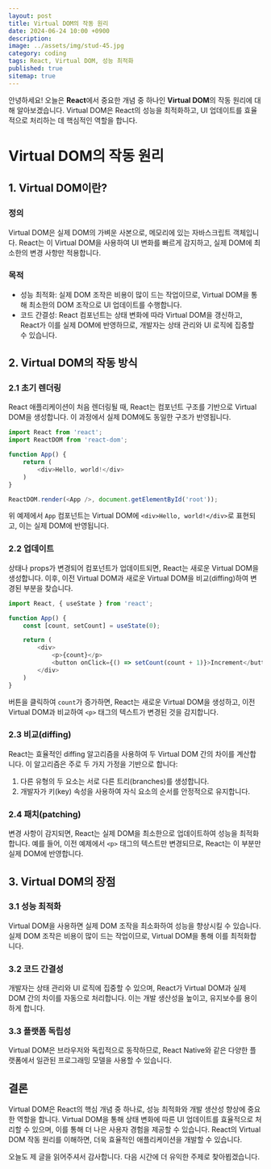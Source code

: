 ```yaml
---
layout: post
title: Virtual DOM의 작동 원리
date: 2024-06-24 10:00 +0900
description: 
image: ../assets/img/stud-45.jpg
category: coding
tags: React, Virtual DOM, 성능 최적화
published: true
sitemap: true
---
```


안녕하세요! 오늘은 **React**에서 중요한 개념 중 하나인 **Virtual DOM**의 작동 원리에 대해 알아보겠습니다. Virtual DOM은 React의 성능을 최적화하고, UI 업데이트를 효율적으로 처리하는 데 핵심적인 역할을 합니다.

# Virtual DOM의 작동 원리

## 1. Virtual DOM이란?

### 정의

Virtual DOM은 실제 DOM의 가벼운 사본으로, 메모리에 있는 자바스크립트 객체입니다. React는 이 Virtual DOM을 사용하여 UI 변화를 빠르게 감지하고, 실제 DOM에 최소한의 변경 사항만 적용합니다.

### 목적

- 성능 최적화: 실제 DOM 조작은 비용이 많이 드는 작업이므로, Virtual DOM을 통해 최소한의 DOM 조작으로 UI 업데이트를 수행합니다.
- 코드 간결성: React 컴포넌트는 상태 변화에 따라 Virtual DOM을 갱신하고, React가 이를 실제 DOM에 반영하므로, 개발자는 상태 관리와 UI 로직에 집중할 수 있습니다.

## 2. Virtual DOM의 작동 방식

### 2.1 초기 렌더링

React 애플리케이션이 처음 렌더링될 때, React는 컴포넌트 구조를 기반으로 Virtual DOM을 생성합니다. 이 과정에서 실제 DOM에도 동일한 구조가 반영됩니다.

```javascript
import React from 'react';
import ReactDOM from 'react-dom';

function App() {
    return (
        <div>Hello, world!</div>
    )
}

ReactDOM.render(<App />, document.getElementById('root'));
```

위 예제에서 `App` 컴포넌트는 Virtual DOM에 `<div>Hello, world!</div>`로 표현되고, 이는 실제 DOM에 반영됩니다.

### 2.2 업데이트

상태나 props가 변경되어 컴포넌트가 업데이트되면, React는 새로운 Virtual DOM을 생성합니다. 이후, 이전 Virtual DOM과 새로운 Virtual DOM을 비교(diffing)하여 변경된 부분을 찾습니다.

```javascript
import React, { useState } from 'react';

function App() {
    const [count, setCount] = useState(0);

    return (
        <div>
            <p>{count}</p>
            <button onClick={() => setCount(count + 1)}>Increment</button>
        </div>
    )
}
```

버튼을 클릭하여 `count`가 증가하면, React는 새로운 Virtual DOM을 생성하고, 이전 Virtual DOM과 비교하여 `<p>` 태그의 텍스트가 변경된 것을 감지합니다.

### 2.3 비교(diffing)

React는 효율적인 diffing 알고리즘을 사용하여 두 Virtual DOM 간의 차이를 계산합니다. 이 알고리즘은 주로 두 가지 가정을 기반으로 합니다:

1. 다른 유형의 두 요소는 서로 다른 트리(branches)를 생성합니다.
2. 개발자가 키(key) 속성을 사용하여 자식 요소의 순서를 안정적으로 유지합니다.

### 2.4 패치(patching)

변경 사항이 감지되면, React는 실제 DOM을 최소한으로 업데이트하여 성능을 최적화합니다. 예를 들어, 이전 예제에서 `<p>` 태그의 텍스트만 변경되므로, React는 이 부분만 실제 DOM에 반영합니다.

## 3. Virtual DOM의 장점

### 3.1 성능 최적화

Virtual DOM을 사용하면 실제 DOM 조작을 최소화하여 성능을 향상시킬 수 있습니다. 실제 DOM 조작은 비용이 많이 드는 작업이므로, Virtual DOM을 통해 이를 최적화합니다.

### 3.2 코드 간결성

개발자는 상태 관리와 UI 로직에 집중할 수 있으며, React가 Virtual DOM과 실제 DOM 간의 차이를 자동으로 처리합니다. 이는 개발 생산성을 높이고, 유지보수를 용이하게 합니다.

### 3.3 플랫폼 독립성

Virtual DOM은 브라우저와 독립적으로 동작하므로, React Native와 같은 다양한 플랫폼에서 일관된 프로그래밍 모델을 사용할 수 있습니다.

## 결론

Virtual DOM은 React의 핵심 개념 중 하나로, 성능 최적화와 개발 생산성 향상에 중요한 역할을 합니다. Virtual DOM을 통해 상태 변화에 따른 UI 업데이트를 효율적으로 처리할 수 있으며, 이를 통해 더 나은 사용자 경험을 제공할 수 있습니다. React의 Virtual DOM 작동 원리를 이해하면, 더욱 효율적인 애플리케이션을 개발할 수 있습니다.

오늘도 제 글을 읽어주셔서 감사합니다. 다음 시간에 더 유익한 주제로 찾아뵙겠습니다.
